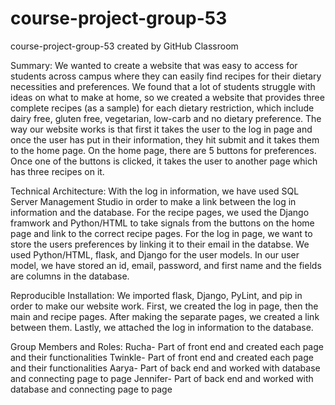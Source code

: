 # course-project-group-53
course-project-group-53 created by GitHub Classroom

Summary: We wanted to create a website that was easy to access for students across campus where they can easily find recipes for their dietary necessities
and preferences. We found that a lot of students struggle with ideas on what to make at home, so we created a website that provides three complete recipes
(as a sample) for each dietary restriction, which include dairy free, gluten free, vegetarian, low-carb and no dietary preference. The way our website works is that
first it takes the user to the log in page and once the user has put in their information, they hit submit and it takes them to the home page. On the home
page, there are 5 buttons for preferences. Once one of the buttons is clicked, it takes the user to another page which has three recipes on it. 

Technical Architecture: With the log in information, we have used SQL Server Management Studio in order to make a link between the log in information and
the database. For the recipe pages, we used the Django framwork and Python/HTML to take signals from the buttons on the home page and link to the correct
recipe pages. For the log in page, we want to store the users preferences by linking it to their email in the databse. We used Python/HTML, flask, and 
Django for the user models. In our user model, we have stored an id, email, password, and first name and the fields are columns in the database.

Reproducible Installation: We imported flask, Django, PyLint, and pip in order to make our website work. First, we created the log in page, then the main
and recipe pages. After making the separate pages, we created a link between them. Lastly, we attached the log in information to the database.

Group Members and Roles: 
  Rucha- Part of front end and created each page and their functionalities 
  Twinkle- Part of front end and created each page and their functionalities
  Aarya- Part of back end and worked with database and connecting page to page
  Jennifer- Part of back end and worked with database and connecting page to page
